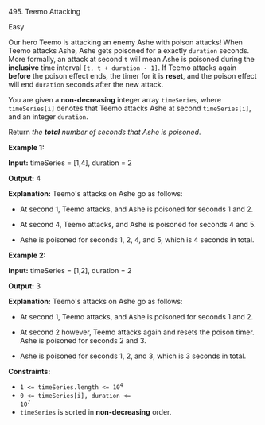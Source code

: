 495\. Teemo Attacking

Easy

Our hero Teemo is attacking an enemy Ashe with poison attacks! When Teemo attacks Ashe, Ashe gets poisoned for a exactly `duration` seconds. More formally, an attack at second `t` will mean Ashe is poisoned during the **inclusive** time interval `[t, t + duration - 1]`. If Teemo attacks again **before** the poison effect ends, the timer for it is **reset**, and the poison effect will end `duration` seconds after the new attack.

You are given a **non-decreasing** integer array `timeSeries`, where `timeSeries[i]` denotes that Teemo attacks Ashe at second `timeSeries[i]`, and an integer `duration`.

Return _the **total** number of seconds that Ashe is poisoned_.

**Example 1:**

**Input:** timeSeries = [1,4], duration = 2

**Output:** 4

**Explanation:** Teemo's attacks on Ashe go as follows: 

- At second 1, Teemo attacks, and Ashe is poisoned for seconds 1 and 2.

- At second 4, Teemo attacks, and Ashe is poisoned for seconds 4 and 5.

- Ashe is poisoned for seconds 1, 2, 4, and 5, which is 4 seconds in total.

**Example 2:**

**Input:** timeSeries = [1,2], duration = 2

**Output:** 3

**Explanation:** Teemo's attacks on Ashe go as follows: 

- At second 1, Teemo attacks, and Ashe is poisoned for seconds 1 and 2. 

- At second 2 however, Teemo attacks again and resets the poison timer. Ashe is poisoned for seconds 2 and 3.

- Ashe is poisoned for seconds 1, 2, and 3, which is 3 seconds in total.

**Constraints:**

*   <code>1 <= timeSeries.length <= 10<sup>4</sup></code>
*   <code>0 <= timeSeries[i], duration <= 10<sup>7</sup></code>
*   `timeSeries` is sorted in **non-decreasing** order.